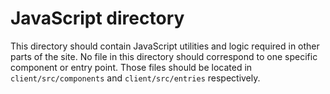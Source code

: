 # JavaScript directory

This directory should contain JavaScript utilities and logic required in other parts of the site. No file in this directory should correspond to one specific component or entry point. Those files should be located in `client/src/components` and `client/src/entries` respectively.
